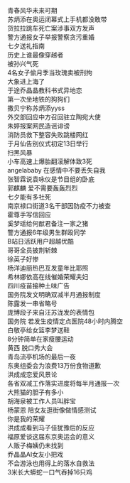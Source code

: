 青春风华未来可期  
苏炳添在奥运闭幕式上手机都没敢带  
货拉拉跳车死亡案涉事双方发声  
警方通报女子举报警察贪污重婚  
七夕送礼指南  
历史上谁最像穿越者  
被孙兴气死  
4名女子偷月季当玫瑰卖被刑拘  
大象进上海了  
于途乔晶晶教科书式异地恋  
第一次坐地铁的狗狗们  
撒贝宁称苏炳添yyss  
外交部回应中方召回驻立陶宛大使  
朱婷报案网民造谣诽谤  
消防员救下整容失败跳楼网红  
于月仙告别仪式初定13日举行  
扫黑风暴  
小车高速上爆胎翻滚解体致3死  
angelababy 在感情中不要丢失自我  
张智霖说袁咏仪是节目组的卧底  
郭麒麟 爱不需要轰轰烈烈  
七夕能有多社死  
南京禄口街道3名干部因防疫不力被查  
霍尊手写信回应  
奚梦瑶给何猷君备注一家之猪  
警方通报6年级男生群殴同学  
B站日活跃用户超越优酷  
哥哥全员披荆斩棘  
徐英子好惨  
杨洋迪丽热巴互发童年比耶照  
希林娜依高在线催婚荣耀夫妇  
四川疫苗接种土味广告  
国务院发文明确双减半月通报制度  
陈露发一串省略号  
庞博段子来自汪苏泷发的表情包  
国务院 若发生疫情定点医院48小时内腾空  
白敬亭给女篮李梦送鞋  
8分钟简单在家瘦腰运动  
黄西 脱口秀大会  
青岛流亭机场的最后一夜  
东奥组委会为浪费13万份食物道歉  
洪成成恋爱风景论  
各省双减工作落实进度将每半月通报一次  
大熊猫的胆子有多小  
胡海泉被工作人员叫胖宝  
杨蒙恩 陪女友逛街像做情感测试  
你是我的荣耀  
洪成成看到马子佳犹豫后的反应  
福原爱谈这届东京奥运会的意义  
人贩子梅姨仍未找到  
乔晶晶AI女友小把戏  
不会游泳也用得上的落水自救法  
3米长大蟒蛇一口气吞掉16只鸡  
